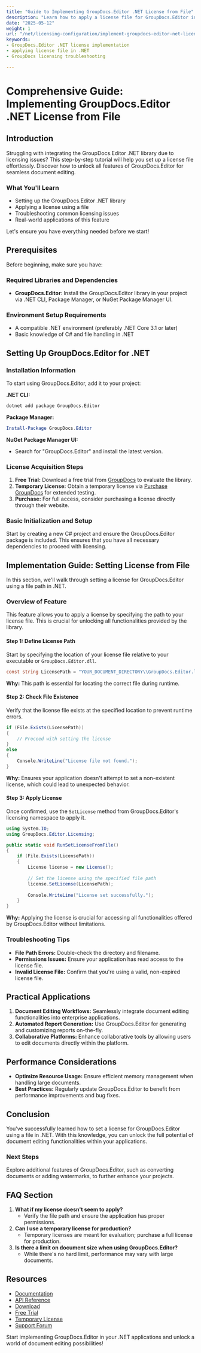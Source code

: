 ```yaml
---
title: "Guide to Implementing GroupDocs.Editor .NET License from File"
description: "Learn how to apply a license file for GroupDocs.Editor in .NET. This guide covers installation, configuration, and troubleshooting."
date: "2025-05-12"
weight: 1
url: "/net/licensing-configuration/implement-groupdocs-editor-net-license-file/"
keywords:
- GroupDocs.Editor .NET license implementation
- applying license file in .NET
- GroupDocs licensing troubleshooting

---
```



# Comprehensive Guide: Implementing GroupDocs.Editor .NET License from File

## Introduction

Struggling with integrating the GroupDocs.Editor .NET library due to licensing issues? This step-by-step tutorial will help you set up a license file effortlessly. Discover how to unlock all features of GroupDocs.Editor for seamless document editing.

### What You'll Learn
- Setting up the GroupDocs.Editor .NET library
- Applying a license using a file
- Troubleshooting common licensing issues
- Real-world applications of this feature

Let's ensure you have everything needed before we start!

## Prerequisites

Before beginning, make sure you have:

### Required Libraries and Dependencies
- **GroupDocs.Editor**: Install the GroupDocs.Editor library in your project via .NET CLI, Package Manager, or NuGet Package Manager UI.
  
### Environment Setup Requirements
- A compatible .NET environment (preferably .NET Core 3.1 or later)
- Basic knowledge of C# and file handling in .NET

## Setting Up GroupDocs.Editor for .NET

### Installation Information
To start using GroupDocs.Editor, add it to your project:

**.NET CLI:**
```bash
dotnet add package GroupDocs.Editor
```

**Package Manager:**
```powershell
Install-Package GroupDocs.Editor
```

**NuGet Package Manager UI:**
- Search for "GroupDocs.Editor" and install the latest version.

### License Acquisition Steps
1. **Free Trial:** Download a free trial from [GroupDocs](https://releases.groupdocs.com/editor/net/) to evaluate the library.
2. **Temporary License:** Obtain a temporary license via [Purchase GroupDocs](https://purchase.groupdocs.com/temporary-license) for extended testing.
3. **Purchase:** For full access, consider purchasing a license directly through their website.

### Basic Initialization and Setup
Start by creating a new C# project and ensure the GroupDocs.Editor package is included. This ensures that you have all necessary dependencies to proceed with licensing.

## Implementation Guide: Setting License from File
In this section, we'll walk through setting a license for GroupDocs.Editor using a file path in .NET.

### Overview of Feature
This feature allows you to apply a license by specifying the path to your license file. This is crucial for unlocking all functionalities provided by the library.

#### Step 1: Define License Path
Start by specifying the location of your license file relative to your executable or `GroupDocs.Editor.dll`.

```csharp
const string LicensePath = "YOUR_DOCUMENT_DIRECTORY\\GroupDocs.Editor.lic";
```
**Why:** This path is essential for locating the correct file during runtime.

#### Step 2: Check File Existence
Verify that the license file exists at the specified location to prevent runtime errors.

```csharp
if (File.Exists(LicensePath))
{
    // Proceed with setting the license
}
else
{
    Console.WriteLine("License file not found.");
}
```
**Why:** Ensures your application doesn't attempt to set a non-existent license, which could lead to unexpected behavior.

#### Step 3: Apply License
Once confirmed, use the `SetLicense` method from GroupDocs.Editor's licensing namespace to apply it.

```csharp
using System.IO;
using GroupDocs.Editor.Licensing;

public static void RunSetLicenseFromFile()
{
    if (File.Exists(LicensePath))
    {
        License license = new License();
        
        // Set the license using the specified file path
        license.SetLicense(LicensePath);
        
        Console.WriteLine("License set successfully.");
    }
}
```
**Why:** Applying the license is crucial for accessing all functionalities offered by GroupDocs.Editor without limitations.

### Troubleshooting Tips
- **File Path Errors:** Double-check the directory and filename.
- **Permissions Issues:** Ensure your application has read access to the license file.
- **Invalid License File:** Confirm that you're using a valid, non-expired license file.

## Practical Applications
1. **Document Editing Workflows:** Seamlessly integrate document editing functionalities into enterprise applications.
2. **Automated Report Generation:** Use GroupDocs.Editor for generating and customizing reports on-the-fly.
3. **Collaborative Platforms:** Enhance collaborative tools by allowing users to edit documents directly within the platform.

## Performance Considerations
- **Optimize Resource Usage:** Ensure efficient memory management when handling large documents.
- **Best Practices:** Regularly update GroupDocs.Editor to benefit from performance improvements and bug fixes.

## Conclusion
You've successfully learned how to set a license for GroupDocs.Editor using a file in .NET. With this knowledge, you can unlock the full potential of document editing functionalities within your applications.

### Next Steps
Explore additional features of GroupDocs.Editor, such as converting documents or adding watermarks, to further enhance your projects.

## FAQ Section
1. **What if my license doesn't seem to apply?**
   - Verify the file path and ensure the application has proper permissions.
2. **Can I use a temporary license for production?**
   - Temporary licenses are meant for evaluation; purchase a full license for production.
3. **Is there a limit on document size when using GroupDocs.Editor?**
   - While there's no hard limit, performance may vary with large documents.

## Resources
- [Documentation](https://docs.groupdocs.com/editor/net/)
- [API Reference](https://reference.groupdocs.com/editor/net/)
- [Download](https://releases.groupdocs.com/editor/net/)
- [Free Trial](https://releases.groupdocs.com/editor/net/)
- [Temporary License](https://purchase.groupdocs.com/temporary-license)
- [Support Forum](https://forum.groupdocs.com/c/editor/)

Start implementing GroupDocs.Editor in your .NET applications and unlock a world of document editing possibilities!

